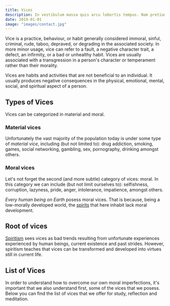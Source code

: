```yaml
---
title: Vices
description: In vestibulum massa quis arcu lobortis tempus. Nam pretium arcu in odio vulputate luctus.
date: 2019-01-01
image: "images/contact.jpg"
---
```


Vice is a practice, behaviour, or habit generally considered immoral, sinful,
criminal, rude, taboo, depraved, or degrading in the associated society. In more
minor usage, vice can refer to a fault, a negative character trait, a defect, an
infirmity, or a bad or unhealthy habit. Vices are usually associated with a
transgression in a person's character or temperament rather than their
morality.

Vices are habits and activities that are not beneficial to an individual. It
usually produces negative consequences in the physical, emotional, mental, social,
and spiritual aspect of a person. 

## Types of Vices
Vices can be categorized in material and moral.

### Material vices
Unfortunately the vast majority of the population today is under some type of
*material vice*, including (but not limited to): drug addiction, smoking, games,
social networking, gambling, sex, pornography, drinking amongst others.

### Moral vices
Let's not forget the second (and more subtle) category of vices: moral. In this
category we can include (but not limit ourselves to): selfishness, corruption,
lazyness, pride, anger, intolerance, impatience, amongst others.

*Every human being on Earth* posess moral vices. That is because,
being a low-morally developed world, the [spirits](/about/immortal-spirit) that
here inhabit lack moral development.

## Root of vices
[Spiritism](/spiritism) sees vices as 
bad trends resulting from unfortunate experiences experienced by human beings,
current existence and past strides. However, spiritism teaches that vices can be
transformed and developed into virtues still in current life.

## List of Vices
In order to understand how to overcome our own moral imperfections, it's
important that we also understand first, some of the vices that we posess.  
Below you can find the list of vices that we offer for study, reflection and
meditation.

